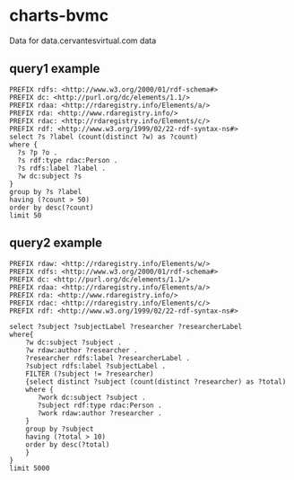 # charts-bvmc
Data for data.cervantesvirtual.com data


## query1 example


    PREFIX rdfs: <http://www.w3.org/2000/01/rdf-schema#>
    PREFIX dc: <http://purl.org/dc/elements/1.1/>
    PREFIX rdaa: <http://rdaregistry.info/Elements/a/>
    PREFIX rda: <http://www.rdaregistry.info/>
    PREFIX rdac: <http://rdaregistry.info/Elements/c/>
    PREFIX rdf: <http://www.w3.org/1999/02/22-rdf-syntax-ns#>
    select ?s ?label (count(distinct ?w) as ?count)
    where { 
      ?s ?p ?o . 
      ?s rdf:type rdac:Person .
      ?s rdfs:label ?label .
      ?w dc:subject ?s
    }
    group by ?s ?label
    having (?count > 50)
    order by desc(?count)
    limit 50

## query2 example

    PREFIX rdaw: <http://rdaregistry.info/Elements/w/>
    PREFIX rdfs: <http://www.w3.org/2000/01/rdf-schema#>
    PREFIX dc: <http://purl.org/dc/elements/1.1/>
    PREFIX rdaa: <http://rdaregistry.info/Elements/a/>
    PREFIX rda: <http://www.rdaregistry.info/>
    PREFIX rdac: <http://rdaregistry.info/Elements/c/>
    PREFIX rdf: <http://www.w3.org/1999/02/22-rdf-syntax-ns#>

    select ?subject ?subjectLabel ?researcher ?researcherLabel
    where{
        ?w dc:subject ?subject .
        ?w rdaw:author ?researcher .
        ?researcher rdfs:label ?researcherLabel .
        ?subject rdfs:label ?subjectLabel .
        FILTER (?subject != ?researcher)
        {select distinct ?subject (count(distinct ?researcher) as ?total)
        where {
           ?work dc:subject ?subject .
           ?subject rdf:type rdac:Person .
           ?work rdaw:author ?researcher .
        }
        group by ?subject
        having (?total > 10)
        order by desc(?total)
        }
    }
    limit 5000
